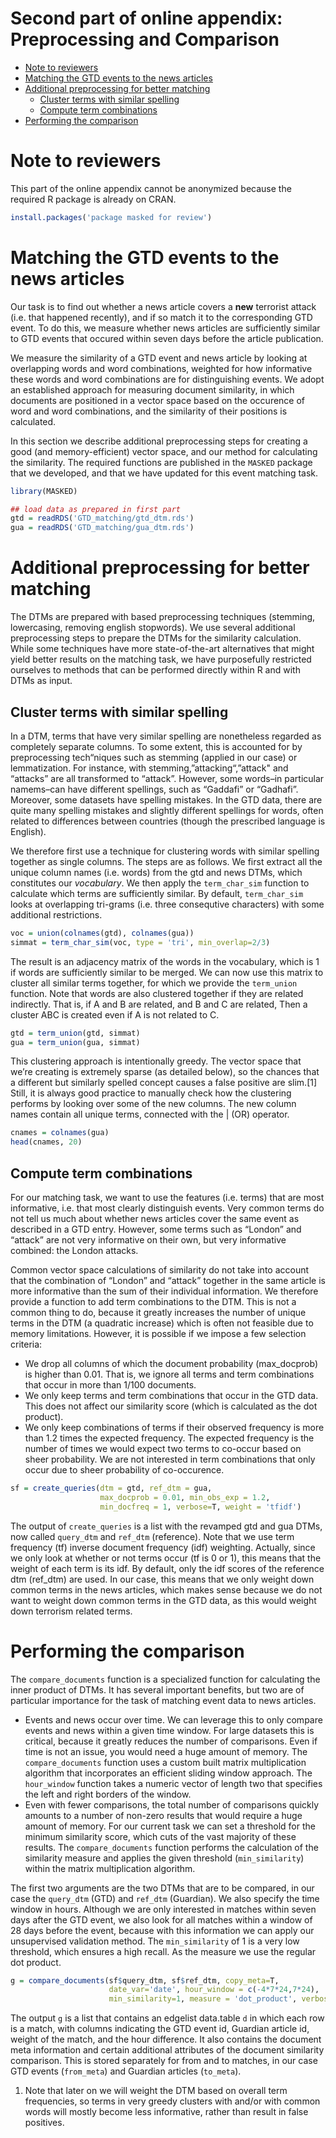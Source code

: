 Second part of online appendix: Preprocessing and Comparison
================

  - [Note to reviewers](#note-to-reviewers)
  - [Matching the GTD events to the news
    articles](#matching-the-gtd-events-to-the-news-articles)
  - [Additional preprocessing for better
    matching](#additional-preprocessing-for-better-matching)
      - [Cluster terms with similar
        spelling](#cluster-terms-with-similar-spelling)
      - [Compute term combinations](#compute-term-combinations)
  - [Performing the comparison](#performing-the-comparison)

# Note to reviewers

This part of the online appendix cannot be anonymized because the
required R package is already on CRAN.

``` r
install.packages('package masked for review')
```

# Matching the GTD events to the news articles

Our task is to find out whether a news article covers a **new**
terrorist attack (i.e. that happened recently), and if so match it to
the corresponding GTD event. To do this, we measure whether news
articles are sufficiently similar to GTD events that occured within
seven days before the article publication.

We measure the similarity of a GTD event and news article by looking at
overlapping words and word combinations, weighted for how informative
these words and word combinations are for distinguishing events. We
adopt an established approach for measuring document similarity, in
which documents are positioned in a vector space based on the occurence
of word and word combinations, and the similarity of their positions is
calculated.

In this section we describe additional preprocessing steps for creating
a good (and memory-efficient) vector space, and our method for
calculating the similarity. The required functions are published in the
`MASKED` package that we developed, and that we have updated for this
event matching task.

``` r
library(MASKED)
```

``` r
## load data as prepared in first part
gtd = readRDS('GTD_matching/gtd_dtm.rds')
gua = readRDS('GTD_matching/gua_dtm.rds')
```

# Additional preprocessing for better matching

The DTMs are prepared with based preprocessing techniques (stemming,
lowercasing, removing english stopwords). We use several additional
preprocessing steps to prepare the DTMs for the similarity calculation.
While some techniques have more state-of-the-art alternatives that might
yield better results on the matching task, we have purposefully
restricted ourselves to methods that can be performed directly within R
and with DTMs as input.

## Cluster terms with similar spelling

In a DTM, terms that have very similar spelling are nonetheless regarded
as completely separate columns. To some extent, this is accounted for by
preprocessing tech“niques such as stemming (applied in our case) or
lemmatization. For instance, with stemming,”attacking“,”attack" and
“attacks” are all transformed to “attack”. However, some words–in
particular namems–can have different spellings, such as “Gaddafi” or
“Gadhafi”. Moreover, some datasets have spelling mistakes. In the GTD
data, there are quite many spelling mistakes and slightly different
spellings for words, often related to differences between countries
(though the prescribed language is English).

We therefore first use a technique for clustering words with similar
spelling together as single columns. The steps are as follows. We first
extract all the unique column names (i.e. words) from the gtd and news
DTMs, which constitutes our *vocabulary*. We then apply the
`term_char_sim` function to calculate which terms are sufficiently
similar. By default, `term_char_sim` looks at overlapping tri-grams
(i.e. three consequtive characters) with some additional restrictions.

``` r
voc = union(colnames(gtd), colnames(gua))  
simmat = term_char_sim(voc, type = 'tri', min_overlap=2/3)
```

The result is an adjacency matrix of the words in the vocabulary, which
is 1 if words are sufficiently similar to be merged. We can now use this
matrix to cluster all similar terms together, for which we provide the
`term_union` function. Note that words are also clustered together if
they are related indirectly. That is, if A and B are related, and B and
C are related, Then a cluster ABC is created even if A is not related to
C.

``` r
gtd = term_union(gtd, simmat)               
gua = term_union(gua, simmat)               
```

This clustering approach is intentionally greedy. The vector space that
we’re creating is extremely sparse (as detailed below), so the chances
that a different but similarly spelled concept causes a false positive
are slim.\[1\] Still, it is always good practice to manually check how
the clustering performs by looking over some of the new columns. The new
column names contain all unique terms, connected with the | (OR)
operator.

``` r
cnames = colnames(gua)    
head(cnames, 20)    
```

## Compute term combinations

For our matching task, we want to use the features (i.e. terms) that are
most informative, i.e. that most clearly distinguish events. Very common
terms do not tell us much about whether news articles cover the same
event as described in a GTD entry. However, some terms such as “London”
and “attack” are not very informative on their own, but very informative
combined: the London attacks.

Common vector space calculations of similarity do not take into account
that the combination of “London” and “attack” together in the same
article is more informative than the sum of their individual
information. We therefore provide a function to add term combinations to
the DTM. This is not a common thing to do, because it greatly increases
the number of unique terms in the DTM (a quadratic increase) which is
often not feasible due to memory limitations. However, it is possible if
we impose a few selection criteria:

  - We drop all columns of which the document probability (max\_docprob)
    is higher than 0.01. That is, we ignore all terms and term
    combinations that occur in more than 1/100 documents.
  - We only keep terms and term combinations that occur in the GTD data.
    This does not affect our similarity score (which is calculated as
    the dot product).
  - We only keep combinations of terms if their observed frequency is
    more than 1.2 times the expected frequency. The expected frequency
    is the number of times we would expect two terms to co-occur based
    on sheer probability. We are not interested in term combinations
    that only occur due to sheer probability of co-occurence.

<!-- end list -->

``` r
sf = create_queries(dtm = gtd, ref_dtm = gua, 
                    max_docprob = 0.01, min_obs_exp = 1.2, 
                    min_docfreq = 1, verbose=T, weight = 'tfidf')
```

The output of `create_queries` is a list with the revamped gtd and gua
DTMs, now called `query_dtm` and `ref_dtm` (reference). Note that we use
term frequency (tf) inverse document frequency (idf) weighting.
Actually, since we only look at whether or not terms occur (tf is 0 or
1), this means that the weight of each term is its idf. By default, only
the idf scores of the reference dtm (ref\_dtm) are used. In our case,
this means that we only weight down common terms in the news articles,
which makes sense because we do not want to weight down common terms in
the GTD data, as this would weight down terrorism related terms.

# Performing the comparison

The `compare_documents` function is a specialized function for
calculating the inner product of DTMs. It has several important
benefits, but two are of particular importance for the task of matching
event data to news articles.

  - Events and news occur over time. We can leverage this to only
    compare events and news within a given time window. For large
    datasets this is critical, because it greatly reduces the number of
    comparisons. Even if time is not an issue, you would need a huge
    amount of memory. The `compare_documents` function uses a custom
    built matrix multiplication algorithm that incorporates an efficient
    sliding window approach. The `hour_window` function takes a numeric
    vector of length two that specifies the left and right borders of
    the window.
  - Even with fewer comparisons, the total number of comparisons quickly
    amounts to a number of non-zero results that would require a huge
    amount of memory. For our current task we can set a threshold for
    the minimum similarity score, which cuts of the vast majority of
    these results. The `compare_documents` function performs the
    calculation of the similarity measure and applies the given
    threshold (`min_similarity`) within the matrix multiplication
    algorithm.

The first two arguments are the two DTMs that are to be compared, in our
case the `query_dtm` (GTD) and `ref_dtm` (Guardian). We also specify the
time window in hours. Although we are only interested in matches within
seven days after the GTD event, we also look for all matches within a
window of 28 days before the event, because with this information we can
apply our unsupervised validation method. The `min_similarity` of 1 is a
very low threshold, which ensures a high recall. As the measure we use
the regular dot product.

``` r
g = compare_documents(sf$query_dtm, sf$ref_dtm, copy_meta=T, 
                      date_var='date', hour_window = c(-4*7*24,7*24), 
                      min_similarity=1, measure = 'dot_product', verbose=T)
```

The output `g` is a list that contains an edgelist data.table `d` in
which each row is a match, with columns indicating the GTD event id,
Guardian article id, weight of the match, and the hour difference. It
also contains the document meta information and certain additional
attributes of the document similarity comparison. This is stored
separately for from and to matches, in our case GTD events (`from_meta`)
and Guardian articles (`to_meta`).

1.  Note that later on we will weight the DTM based on overall term
    frequencies, so terms in very greedy clusters with and/or with
    common words will mostly become less informative, rather than result
    in false positives.
